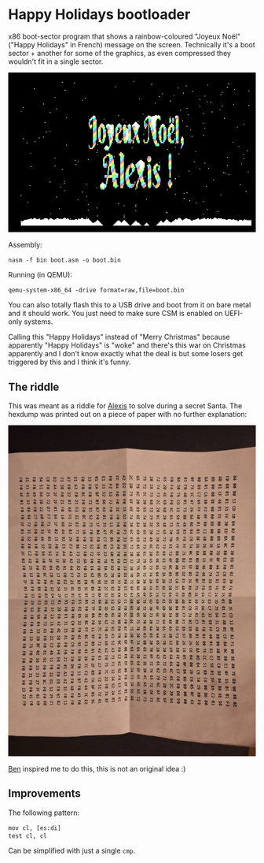 # Happy Holidays bootloader

x86 boot-sector program that shows a rainbow-coloured "Joyeux Noël" ("Happy Holidays" in French) message on the screen.
Technically it's a boot sector + another for some of the graphics, as even compressed they wouldn't fit in a single sector.

![Screenshot](eyecandy/screenshot.png)

Assembly:

```console
nasm -f bin boot.asm -o boot.bin
```

Running (in QEMU):

```console
qemu-system-x86_64 -drive format=raw,file=boot.bin
```

You can also totally flash this to a USB drive and boot from it on bare metal and it should work.
You just need to make sure CSM is enabled on UEFI-only systems.

Calling this "Happy Holidays" instead of "Merry Christmas" because apparently "Happy Holidays" is "woke" and there's this war on Christmas apparently and I don't know exactly what  the deal is but some losers get triggered by this and I think it's funny.

## The riddle

This was meant as a riddle for [Alexis](https://github.com/Alexisloic21) to solve during a secret Santa.
The hexdump was printed out on a piece of paper with no further explanation:

![Hexdump on paper](eyecandy/paper.jpg)

[Ben](https://stuerz.xyz/) inspired me to do this, this is not an original idea :)

## Improvements

The following pattern:

```x86asm
mov cl, [es:di]
test cl, cl
```

Can be simplified with just a single `cmp`.
